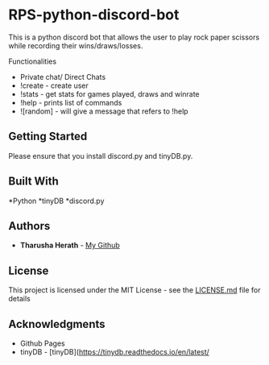 # RPS-python-discord-bot
This is a python discord bot that allows the user to play rock paper scissors while recording their wins/draws/losses.

Functionalities 
* Private chat/ Direct Chats
* !create - create user
* !stats - get stats for games played, draws and winrate
* !help - prints list of commands
* ![random] - will give a message that refers to !help

## Getting Started 

Please ensure that you install discord.py and tinyDB.py.

## Built With

*Python
*tinyDB
*discord.py

## Authors

* **Tharusha Herath** - [My Github](https://github.com/tharushaH)

## License

This project is licensed under the MIT License - see the [LICENSE.md](LICENSE.md) file for details

## Acknowledgments

* Github Pages
* tinyDB - [tinyDB](https://tinydb.readthedocs.io/en/latest/
